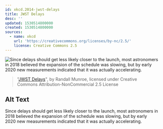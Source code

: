 ```yaml
---
id: xkcd.2014-jwst-delays
title: JWST Delays
desc: ''
updated: 1530514800000
created: 1530514800000
sources:
  - name: xkcd
    url: 'https://creativecommons.org/licenses/by-nc/2.5/'
    license: Creative Commons 2.5
---
```

![Since delays should get less likely closer to the launch, most astronomers in 2018 believed the expansion of the schedule was slowing, but by early 2020 new measurements indicated that it was actually accelerating.](https://imgs.xkcd.com/comics/jwst_delays.png)
> "[JWST Delays](https://xkcd.com/2014/)", by Randall Munroe, licensed under Creative Commons Attribution-NonCommercial 2.5 License

## Alt Text
Since delays should get less likely closer to the launch, most astronomers in 2018 believed the expansion of the schedule was slowing, but by early 2020 new measurements indicated that it was actually accelerating.

